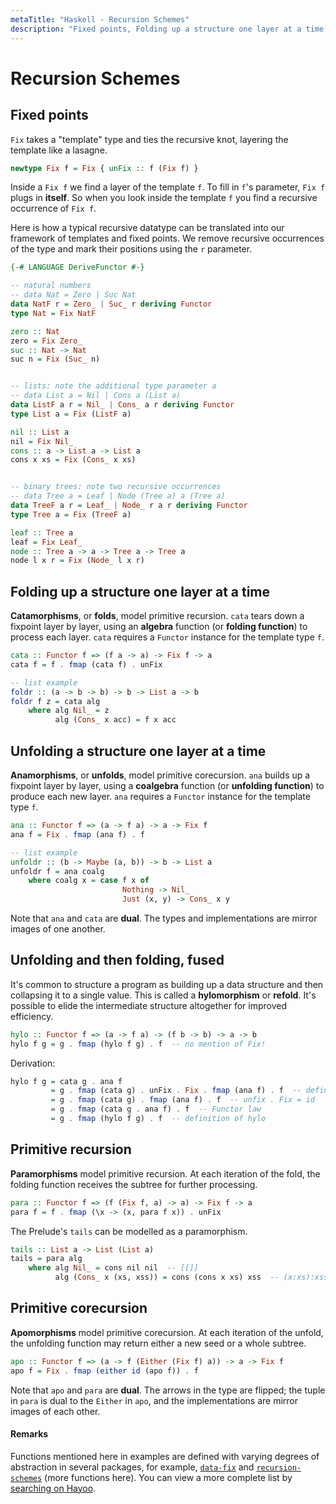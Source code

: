 ```yaml
---
metaTitle: "Haskell - Recursion Schemes"
description: "Fixed points, Folding up a structure one layer at a time, Unfolding a structure one layer at a time, Unfolding and then folding, fused, Primitive recursion, Primitive corecursion"
---
```


# Recursion Schemes



## Fixed points


`Fix` takes a "template" type and ties the recursive knot, layering the template like a lasagne.

```hs
newtype Fix f = Fix { unFix :: f (Fix f) }

```

Inside a `Fix f` we find a layer of the template `f`. To fill in `f`'s parameter, `Fix f` plugs in **itself**. So when you look inside the template `f` you find a recursive occurrence of `Fix f`.

Here is how a typical recursive datatype can be translated into our framework of templates and fixed points. We remove recursive occurrences of the type and mark their positions using the `r` parameter.

```hs
{-# LANGUAGE DeriveFunctor #-}

-- natural numbers
-- data Nat = Zero | Suc Nat
data NatF r = Zero_ | Suc_ r deriving Functor
type Nat = Fix NatF

zero :: Nat
zero = Fix Zero_
suc :: Nat -> Nat
suc n = Fix (Suc_ n)


-- lists: note the additional type parameter a
-- data List a = Nil | Cons a (List a)
data ListF a r = Nil_ | Cons_ a r deriving Functor
type List a = Fix (ListF a)

nil :: List a
nil = Fix Nil_
cons :: a -> List a -> List a
cons x xs = Fix (Cons_ x xs)


-- binary trees: note two recursive occurrences
-- data Tree a = Leaf | Node (Tree a) a (Tree a)
data TreeF a r = Leaf_ | Node_ r a r deriving Functor
type Tree a = Fix (TreeF a)

leaf :: Tree a
leaf = Fix Leaf_
node :: Tree a -> a -> Tree a -> Tree a
node l x r = Fix (Node_ l x r)

```



## Folding up a structure one layer at a time


**Catamorphisms**, or **folds**, model primitive recursion. `cata` tears down a fixpoint layer by layer, using an **algebra** function (or **folding function**) to process each layer. `cata` requires a `Functor` instance for the template type `f`.

```hs
cata :: Functor f => (f a -> a) -> Fix f -> a
cata f = f . fmap (cata f) . unFix

-- list example
foldr :: (a -> b -> b) -> b -> List a -> b
foldr f z = cata alg
    where alg Nil_ = z
          alg (Cons_ x acc) = f x acc

```



## Unfolding a structure one layer at a time


**Anamorphisms**, or **unfolds**, model primitive corecursion. `ana` builds up a fixpoint layer by layer, using a **coalgebra** function (or **unfolding function**) to produce each new layer. `ana` requires a `Functor` instance for the template type `f`.

```hs
ana :: Functor f => (a -> f a) -> a -> Fix f
ana f = Fix . fmap (ana f) . f

-- list example
unfoldr :: (b -> Maybe (a, b)) -> b -> List a
unfoldr f = ana coalg
    where coalg x = case f x of
                         Nothing -> Nil_
                         Just (x, y) -> Cons_ x y

```

Note that `ana` and `cata` are **dual**. The types and implementations are mirror images of one another.



## Unfolding and then folding, fused


It's common to structure a program as building up a data structure and then collapsing it to a single value. This is called a **hylomorphism** or **refold**. It's possible to elide the intermediate structure altogether for improved efficiency.

```hs
hylo :: Functor f => (a -> f a) -> (f b -> b) -> a -> b
hylo f g = g . fmap (hylo f g) . f  -- no mention of Fix!

```

Derivation:

```hs
hylo f g = cata g . ana f
         = g . fmap (cata g) . unFix . Fix . fmap (ana f) . f  -- definition of cata and ana
         = g . fmap (cata g) . fmap (ana f) . f  -- unfix . Fix = id
         = g . fmap (cata g . ana f) . f  -- Functor law
         = g . fmap (hylo f g) . f  -- definition of hylo

```



## Primitive recursion


**Paramorphisms** model primitive recursion. At each iteration of the fold, the folding function receives the subtree for further processing.

```hs
para :: Functor f => (f (Fix f, a) -> a) -> Fix f -> a
para f = f . fmap (\x -> (x, para f x)) . unFix

```

The Prelude's `tails` can be modelled as a paramorphism.

```hs
tails :: List a -> List (List a)
tails = para alg
    where alg Nil_ = cons nil nil  -- [[]]
          alg (Cons_ x (xs, xss)) = cons (cons x xs) xss  -- (x:xs):xss

```



## Primitive corecursion


**Apomorphisms** model primitive corecursion. At each iteration of the unfold, the unfolding function may return either a new seed or a whole subtree.

```hs
apo :: Functor f => (a -> f (Either (Fix f) a)) -> a -> Fix f
apo f = Fix . fmap (either id (apo f)) . f

```

Note that `apo` and `para` are **dual**. The arrows in the type are flipped; the tuple in `para` is dual to the `Either` in `apo`, and the implementations are mirror images of each other.



#### Remarks


Functions mentioned here in examples are defined with varying degrees of abstraction in several packages, for example, [`data-fix`](http://hackage.haskell.org/package/data-fix-0.0.3) and [`recursion-schemes`](http://hackage.haskell.org/package/recursion-schemes-4.1.2) (more functions here). You can view a more complete list by [searching on Hayoo](http://hayoo.fh-wedel.de/?query=cata+catamorphism).

